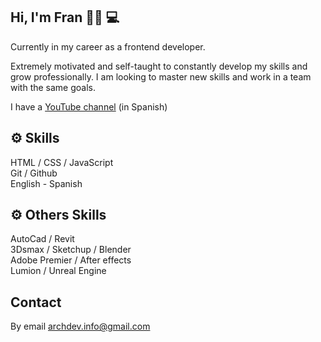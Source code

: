 ## Hi, I'm Fran 🙋‍♂️ 💻

Currently in my career as a frontend developer.<br>

Extremely motivated and self-taught to constantly develop my skills and grow professionally. I am looking to master new skills and work in a team with the same goals.<br>

I have a [YouTube channel](https://www.youtube.com/channel/UCj8VgHtcox46beRA0DcoPDA/) (in Spanish) 

## ⚙ Skills 
HTML / CSS / JavaScript <br>
Git / Github <br>
English - Spanish 

## ⚙ Others Skills
AutoCad / Revit <br>
3Dsmax / Sketchup / Blender<br>
Adobe Premier / After effects<br>
Lumion / Unreal Engine<br>

## Contact
By email archdev.info@gmail.com







